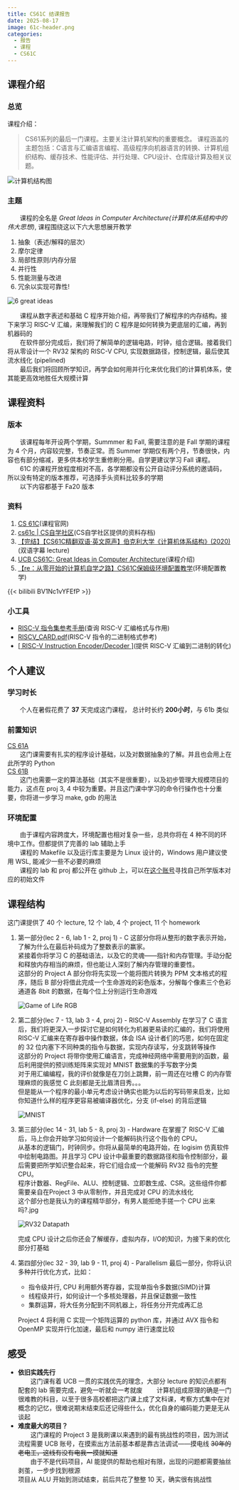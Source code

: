 ```yaml
---
title: CS61C 结课报告
date: 2025-08-17
image: 61c-header.png
categories:
  - 报告
  - 课程
  - CS61C
---
```


## 课程介绍

### 总览

课程介绍：
> CS61系列的最后一门课程。主要关注计算机架构的重要概念。 课程涵盖的主题包括：C语言与汇编语言编程、高级程序向机器语言的转换、计算机组织结构、缓存技术、性能评估、并行处理、CPU设计、仓库级计算及相关议题。

![计算机结构图](images/struct.png)

### 主题

　　课程的全名是 *Great Ideas in Computer Architecture(计算机体系结构中的伟大思想)*, 课程围绕这以下六大思想展开教学

1. 抽象（表述/解释的层次）
2. 摩尔定律
3. 局部性原则/内存分层
4. 并行性
5. 性能测量与改进
6. 冗余以实现可靠性!

![6 great ideas](images/ideas.png)

　　课程从数字表述和基础 C 程序开始介绍，再带我们了解程序的内存结构。接下来学习 RISC-V 汇编，来理解我们的 C 程序是如何转换为更底层的汇编，再到机器码的<br>
　　在软件部分完成后，我们将了解简单的逻辑电路，时钟，组合逻辑。接着我们将从零设计一个 RV32 架构的 RISC-V CPU, 实现数据路径，控制逻辑，最后使其流水线化 (pipelined)<br>
　　最后我们将回顾所学知识，再学会如何用并行化来优化我们的计算机体系，使其能更高效地胜任大规模计算<br>

## 课程资料

### 版本

　　该课程每年开设两个学期，Summmer 和 Fall, 需要注意的是 Fall 学期的课程为 4 个月，内容较完整，节奏正常。而 Summer 学期仅有两个月，节奏很快，内容也有部分缩减，更多供本校学生重修刷分用。自学更建议学习 Fall 课程。<br>
　　61C 的课程开放程度相对不高，各学期都没有公开自动评分系统的邀请码，所以没有特定的版本推荐，可选择手头资料比较多的学期<br>
　　以下内容都基于 Fa20 版本<br>

### 资料

1. [CS 61C](https://cs61c.org/)(课程官网)
2. [cs61c | CS自学社区](https://www.learncs.site/docs/curriculum-resource/cs61c/syllabus)(CS自学社区提供的资料存档)
3. [【完结】【CS61C精翻双语·英文原声】伯克利大学《计算机体系结构》(2020)](https://www.bilibili.com/video/BV17b42177VG/)(双语字幕 lecture)
4. [UCB CS61C: Great Ideas in Computer Architecture](https://csdiy.wiki/%E4%BD%93%E7%B3%BB%E7%BB%93%E6%9E%84/CS61C/)(课程介绍)
5. [【re：从零开始的计算机自学之路】CS61C保姆级环境配置教学](https://www.bilibili.com/video/BV1yhUiYMEJN/)(环境配置教学)

{{< bilibili BV1Nc1vYFEfP >}}

### 小工具

- [RISC-V 指令集参考手册](https://ai-embedded.com/risc-v/riscv-isa-manual/)(查询 RISC-V 汇编格式与作用)
- [RISCV_CARD.pdf](https://www.cs.sfu.ca/~ashriram/Courses/CS295/assets/notebooks/RISCV/RISCV_CARD.pdf)(RISC-V 指令的二进制格式参考)
- [[ RISC-V Instruction Encoder/Decoder ]](https://luplab.gitlab.io/rvcodecjs/)(提供 RISC-V 汇编到二进制的转化)

## 个人建议

### 学习时长

　　个人在暑假花费了 **37** 天完成这门课程， 总计时长约 **200小时**，与 61b 类似<br>

### 前置知识

<u> [CS 61A](https://cs61a.org)</u><br>
　　这门课需要有扎实的程序设计基础，以及对数据抽象的了解。并且也会用上在此所学的 Python<br>
<u> [CS 61B](https://datastructur.es)</u><br>
　　这门也需要一定的算法基础（其实不是很重要），以及初步管理大规模项目的能力，这点在 proj 3, 4 中较为重要。并且这门课中学习的命令行操作也十分重要，你将进一步学习 make, gdb 的用法

### 环境配置

　　由于课程内容跨度大，环境配置也相对复杂一些，总共你将在 4 种不同的环境中工作。但都提供了完善的 lab 辅助上手<br>
　　课程的 Makefile 以及运行库主要是为 Linux 设计的，Windows 用户建议使用 WSL, 能减少一些不必要的麻烦<br>
　　课程的 lab 和 proj 都公开在 github 上，可以在[这个账号](https://github.com/61c-teach)寻找自己所学版本对应的初始文件<br>

## 课程结构

这门课提供了 40 个 lecture, 12 个 lab, 4 个 project, 11 个 homework

1. 第一部分(lec 2 - 6, lab 1 - 2, proj 1) - C
    这部分你将从整形的数字表示开始，了解为什么在最后补码成为了整数表示的赢家。<br>
    紧接着你将学习 C 的基础语法，以及它的灵魂——指针和内存管理。手动分配和释放内存相当的麻烦，但也能让人深刻了解内存管理的重要性。<br>
    这部分的 Project A 部分你将先实现一个能将图片转换为 PPM 文本格式的程序，随后 B 部分将借此完成一个生命游戏的彩色版本，分解每个像素三个色彩通道各 8bit 的数据，在每个位上分别运行生命游戏<br>

    ![Game of Life RGB](images/rgb-life.gif)

2. 第二部分(lec 7 - 13, lab 3 - 4, proj 2) - RISC-V Assembly
    在学习了 C 语言后，我们将更深入一步探讨它是如何转化为机器更易读的汇编的，我们将使用 RISC-V 汇编来在寄存器中操作数据，体会 ISA 设计者们的巧思，如何在固定的 32 位内塞下不同种类的指令与数据，实现内存读写，分支跳转等操作<br>
    这部分的 Project 将带你使用汇编语言，完成神经网络中需要用到的函数，最后利用提供的预训练矩阵来实现对 MNIST 数据集的手写数字分类<br>
    对于用汇编编程，我的评价就像是在刀剑上跳舞，前一周还在吐槽 C 的内存管理麻烦的我感觉 C 此刻都是无比眉清目秀。。。<br>
    但是能从一个程序的最小单元考虑设计确实也能为以后的写码带来启发，比如你知道什么样的程序更容易被编译器优化，分支 (if-else) 的背后逻辑<br>

    ![MNIST](images/MNIST.png)

3. 第三部分(lec 14 - 31, lab 5 - 8, proj 3) - Hardware
    在掌握了 RISC-V 汇编后，马上你会开始学习如何设计一个能解码执行这个指令的 CPU。<br>
    从基本的逻辑门，时钟同步。你将从最简单的电路开始，在 logisim 仿真软件中绘制电路图。并且学习 CPU 设计中最重要的数据路径和指令控制部分，最后需要把所学知识整合起来，将它们组合成一个能解码 RV32 指令的完整 CPU。<br>
    程序计数器、RegFile、ALU、控制逻辑、立即数生成、CSR。这些组件你都需要亲自在Project 3 中从零制作，并且完成对 CPU 的流水线化<br>
    这个部分也是我认为的课程精华部分，有男人能拒绝手搓一个 CPU 出来吗?.jpg

    ![RV32 Datapath](images/datapath.png)

    完成 CPU 设计之后你还会了解缓存，虚拟内存，I/O的知识，为接下来的优化部分打基础
4. 第四部分(lec 32 - 39, lab 9 - 11, proj 4) - Parallelism
    最后一部分，你将认识多种并行优化方式，比如：<br>
    - 指令级并行, CPU 利用额外寄存器，实现单指令多数据(SIMD)计算
    - 线程级并行，如何设计一个多核处理器，并且保证数据一致性
    - 集群运算，将大任务分配到不同机器上，将任务分开完成再汇总

    Project 4 将利用 C 实现一个矩阵运算的 python 库，并通过 AVX 指令和 OpenMP 实现并行化加速，最后和 numpy 进行速度比较

## 感受

- **依旧实践先行** <br>
　　这门课有着 UCB 一贯的实践优先的理念，大部分 lecture 的知识点都有配套的 lab 需要完成，避免一听就会一考就废
　　计算机组成原理的确是一门很难教的科目，以至于很多高校都把这门课上成了文科课，考察方式集中在对概念的记忆，很难说期末结束后还记得些什么，优化自身的编码能力更是无从谈起
- **难度最大的项目？** <br>
　　这门课程的 Project 3 是我刷课以来遇到的最有挑战性的项目，因为测试流程需要 UCB 账号，在摸索出方法前基本都是靠古法调试——摸电线 ~~30年的老电工，这线有没有电我一摸就知道~~<br>
　　由于不是代码项目，AI 能提供的帮助也相对有限，出现的问题都需要抽丝剥茧，一步步找到根源<br>
项目从 ALU 开始到测试结束，前后共花了整整 10 天，确实很有挑战性
